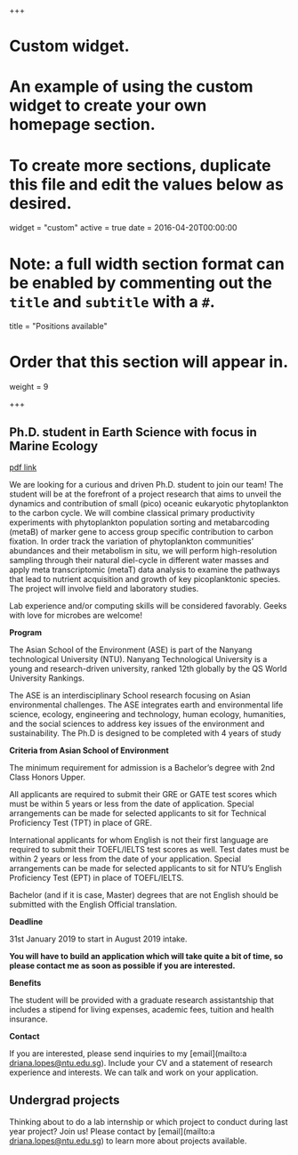 +++
# Custom widget.
# An example of using the custom widget to create your own homepage section.
# To create more sections, duplicate this file and edit the values below as desired.
widget = "custom"
active = true
date = 2016-04-20T00:00:00

# Note: a full width section format can be enabled by commenting out the `title` and `subtitle` with a `#`.
title = "Positions available"

# Order that this section will appear in.
weight = 9

+++

## Ph.D. student in Earth Science with focus in Marine Ecology

[pdf link](/files/Ph.D_EarthScience_ASE.pdf)
 
We are looking for a curious and driven Ph.D. student to join our team! The student will be at the forefront of a project research that aims to unveil the dynamics and contribution of small (pico) oceanic eukaryotic phytoplankton to the carbon cycle. We will combine classical primary productivity experiments with phytoplankton population sorting and metabarcoding (metaB) of marker gene to access group specific contribution to carbon fixation.  In order track the variation of phytoplankton communities’ abundances and their metabolism in situ, we will perform high-resolution sampling through their natural diel-cycle in different water masses and apply meta transcriptomic (metaT) data analysis to examine the pathways that lead to nutrient acquisition and growth of key picoplanktonic species.  
The project will involve field and laboratory studies. 

Lab experience and/or computing skills will be considered favorably.  Geeks with love for microbes are welcome!


**Program**

The Asian School of the Environment (ASE) is part of the Nanyang technological University (NTU). Nanyang Technological University is a young and research-driven university, ranked 12th globally by the QS World University Rankings. 

The ASE is an interdisciplinary School research focusing on Asian environmental challenges. The ASE integrates earth and environmental life science, ecology, engineering and technology, human ecology, humanities, and the social sciences to address key issues of the environment and sustainability. The Ph.D is designed to be completed with 4 years of study
  

**Criteria from Asian School of Environment**

The minimum requirement for admission is a Bachelor’s degree with 2nd Class Honors Upper.

All applicants are required to submit their GRE or GATE test scores which must be within 5 years or less from the date of application. Special arrangements can be made for selected applicants to sit for Technical Proficiency Test (TPT) in place of GRE.

International applicants for whom English is not their first language are required to submit their TOEFL/IELTS test scores as well. Test dates must be within 2 years or less from the date of your application. Special arrangements can be made for selected applicants to sit for NTU’s English Proficiency Test (EPT) in place of TOEFL/IELTS. 

Bachelor (and if it is case, Master) degrees that are not English should be submitted with the English Official translation. 
 

**Deadline**

31st January 2019 to start in August 2019 intake.  

**You will have to build an application which will take quite a bit of time, so please contact me as soon as possible if you are interested.**

**Benefits**

The student will be provided with a graduate research assistantship that includes a stipend for living expenses, academic fees, tuition and health insurance.
 
**Contact**

If you are interested, please send inquiries to my [email](mailto:a driana.lopes@ntu.edu.sg). Include your CV and a statement of research experience and interests. We can talk and work on your application. 

## Undergrad projects
 
Thinking about to do a lab internship or which project to conduct during last year project? Join us! Please contact by [email](mailto:a driana.lopes@ntu.edu.sg) to learn more about projects available.  


